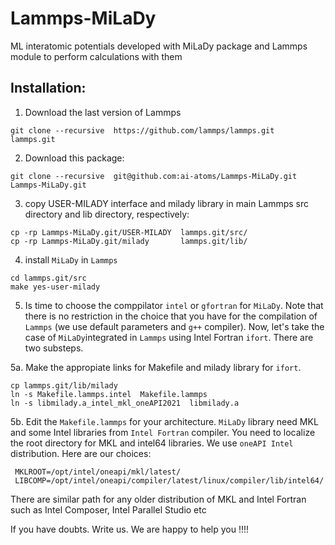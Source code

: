 # Lammps-MiLaDy
ML interatomic potentials developed with MiLaDy package and Lammps module to perform calculations with them 


Installation:
-----------------


1. Download the last version of Lammps

```
git clone --recursive  https://github.com/lammps/lammps.git  lammps.git 
```

2. Download this package:

```
git clone --recursive  git@github.com:ai-atoms/Lammps-MiLaDy.git Lammps-MiLaDy.git
```

3. copy USER-MILADY interface and milady library in main Lammps src directory and lib directory, respectively:

```
cp -rp Lammps-MiLaDy.git/USER-MILADY  lammps.git/src/
cp -rp Lammps-MiLaDy.git/milady       lammps.git/lib/
```

4. install `MiLaDy` in `Lammps`

```
cd lammps.git/src 
make yes-user-milady
```

5. Is time to choose the comppilator `intel` or `gfortran` for `MiLaDy`. Note that there is no restriction in the choice that you have for the compilation 
of `Lammps` (we use default parameters and `g++` compiler). Now, let's take the case of `MiLaDy`integrated in `Lammps`  using Intel Fortran `ifort`. There are two substeps.

5a. Make the appropiate links for Makefile and milady library for `ifort`. 
```
cp lammps.git/lib/milady
ln -s Makefile.lammps.intel  Makefile.lammps
ln -s libmilady.a_intel_mkl_oneAPI2021  libmilady.a
```

5b. Edit the `Makefile.lammps` for your architecture. `MiLaDy` library need MKL and some Intel libraries from `Intel Fortran` compiler. You need to localize the 
root directory for MKL and intel64 libraries. We use `oneAPI Intel` distribution. Here are our choices: 

```
 MKLROOT=/opt/intel/oneapi/mkl/latest/
 LIBCOMP=/opt/intel/oneapi/compiler/latest/linux/compiler/lib/intel64/
```
There are similar path for any older distribution of MKL and Intel Fortran such as Intel Composer, Intel Parallel Studio  etc

If you have doubts. Write us. We are happy to help you !!!!

